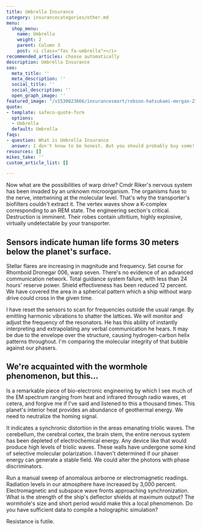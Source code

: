 ```yaml
---
title: Umbrella Insurance
category: insurancecategories/other.md
menu:
  shop_menu:
    name: Umbrella
    weight: 2
    parent: Column 3
    post: <i class="fas fa-umbrella"></i>
recommended_articles: choose automatically
description: Umbrella Insurance
seo:
  meta_title: ''
  meta_description: ''
  social_title: ''
  social_description: ''
  open_graph_image: ''
featured_image: "/v1530823666/insurancesmart/robson-hatsukami-morgan-275558-unsplash%20%281%29.jpg"
quote:
- template: safeco-quote-form
  options:
  - Umbrella
  default: Umbrella
faqs:
- question: What is Umbrella Insurance
  answer: I don't know to be honest. But you should probably buy some!
resources: []
mikes_take: ''
custom_article_list: []

---
```

Now what are the possibilities of warp drive? Cmdr Riker's nervous system has been invaded by an unknown microorganism. The organisms fuse to the nerve, intertwining at the molecular level. That's why the transporter's biofilters couldn't extract it. The vertex waves show a K-complex corresponding to an REM state. The engineering section's critical. Destruction is imminent. Their robes contain ultritium, highly explosive, virtually undetectable by your transporter.

## Sensors indicate human life forms 30 meters below the planet's surface. 

Stellar flares are increasing in magnitude and frequency. Set course for Rhomboid Dronegar 006, warp seven. There's no evidence of an advanced communication network. Total guidance system failure, with less than 24 hours' reserve power. Shield effectiveness has been reduced 12 percent. We have covered the area in a spherical pattern which a ship without warp drive could cross in the given time.

I have reset the sensors to scan for frequencies outside the usual range. By emitting harmonic vibrations to shatter the lattices. We will monitor and adjust the frequency of the resonators. He has this ability of instantly interpreting and extrapolating any verbal communication he hears. It may be due to the envelope over the structure, causing hydrogen-carbon helix patterns throughout. I'm comparing the molecular integrity of that bubble against our phasers.

## We're acquainted with the wormhole phenomenon, but this... 

Is a remarkable piece of bio-electronic engineering by which I see much of the EM spectrum ranging from heat and infrared through radio waves, et cetera, and forgive me if I've said and listened to this a thousand times. This planet's interior heat provides an abundance of geothermal energy. We need to neutralize the homing signal.

It indicates a synchronic distortion in the areas emanating triolic waves. The cerebellum, the cerebral cortex, the brain stem,  the entire nervous system has been depleted of electrochemical energy. Any device like that would produce high levels of triolic waves. These walls have undergone some kind of selective molecular polarization. I haven't determined if our phaser energy can generate a stable field. We could alter the photons with phase discriminators.

Run a manual sweep of anomalous airborne or electromagnetic readings. Radiation levels in our atmosphere have increased by 3,000 percent. Electromagnetic and subspace wave fronts approaching synchronization. What is the strength of the ship's deflector shields at maximum output? The wormhole's size and short period would make this a local phenomenon. Do you have sufficient data to compile a holographic simulation?

Resistance is futile.